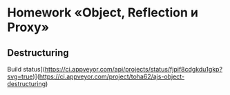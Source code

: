 # Homework «Object, Reflection и Proxy»
## Destructuring

Build status](https://ci.appveyor.com/api/projects/status/fjpif8cdgkdu1gkp?svg=true)](https://ci.appveyor.com/project/toha62/ajs-object-destructuring)